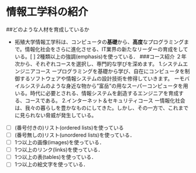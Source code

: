 # 情報工学科の紹介
<!-- Markdown記法を使って学科の紹介ページを作る -->##どのような人材を育成しているか
- 拓殖大学情報工学科は、コンピュータの**基礎**から、**高度**なプログラミングまで。情報化社会をさらに進化させる、IT業界の新たなリーダーの育成をしている。[ ] 2種類以上の強調(emphasis)を使っている．
###コース紹介
２年次から、それぞれコースを選択し、専門的な学びを深めます。
1.システムエンジニアコース
ープログラミングを基礎から学び、自在にコンピュータを制御するソフトウェアや情報システムの設計技術を修得していきます。
ーモバイルシステムのような身近な物から”富岳”の用なスーパーコンピュータを用いる。時代に必要とされる、情報システムを創造するエンジニアを育成する、コースである。
2.インターネット＆セキュリティコース
ー情報化社会は、我々の暮らしを豊かなものにしてきた。しかし、その一方で、これまでに見られない脅威が発生している。
- [ ] (番号付きの)リスト(ordered lists)を使っている
- [ ] (番号無しの)リスト(unordered lists)を使っている．
- [ ] 1つ以上の画像(images)を使っている．
- [ ] 1つ以上のリンク(links)を使っている．
- [ ] 1つ以上の表(tables)を使っている．
- [ ] 1つ以上の絵文字を使っている．
